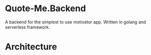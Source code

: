 # Quote-Me.Backend
A backend for the simplest to use motivator app. Written in golang and serverless framework.

# Architecture

